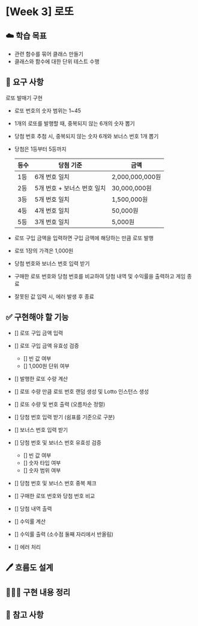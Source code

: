 # [Week 3] 로또

## ☁️ 학습 목표

- 관련 함수를 묶어 클래스 만들기
- 클래스와 함수에 대한 단위 테스트 수행

## 📍 요구 사항

로또 발매기 구현

- 로또 번호의 숫자 범위는 1~45
- 1개의 로또를 발행할 때, 중복되지 않는 6개의 숫자 뽑기
- 당첨 번호 추첨 시, 중복되지 않는 숫자 6개와 보너스 번호 1개 뽑기
- 당첨은 1등부터 5등까지

  | 등수 | 당첨 기준                   | 금액            |
  | ---- | --------------------------- | --------------- |
  | 1등  | 6개 번호 일치               | 2,000,000,000원 |
  | 2등  | 5개 번호 + 보너스 번호 일치 | 30,000,000원    |
  | 3등  | 5개 번호 일치               | 1,500,000원     |
  | 4등  | 4개 번호 일치               | 50,000원        |
  | 5등  | 3개 번호 일치               | 5,000원         |

- 로또 구입 금액을 입력하면 구입 금액에 해당하는 만큼 로또 발행
- 로또 1장의 가격은 1,000원
- 당첨 번호와 보너스 번호 입력 받기
- 구매한 로또 번호와 당첨 번호를 비교하여 당첨 내역 및 수익률을 출력하고 게임 종료
- 잘못된 값 입력 시, 에러 발생 후 종료

## ✅ 구현해야 할 기능

- [] 로또 구입 금액 입력
- [] 로또 구입 금액 유효성 검증

  - [] 빈 값 여부
  - [] 1,000원 단위 여부

- [] 발행한 로또 수량 계산
- [] 로또 수량 만큼 로또 번호 랜덤 생성 및 Lotto 인스턴스 생성
- [] 로또 수량 및 번호 출력 (오름차순 정렬)
- [] 당첨 번호 입력 받기 (쉼표를 기준으로 구분)
- [] 보너스 번호 입력 받기
- [] 당첨 번호 및 보너스 번호 유효성 검증

  - [] 빈 값 여부
  - [] 숫자 타입 여부
  - [] 숫자 범위 여부

- [] 당첨 번호 및 보너스 번호 중복 체크

- [] 구매한 로또 번호와 당첨 번호 비교
- [] 당첨 내역 출력
- [] 수익률 계산
- [] 수익률 출력 (소수점 둘째 자리에서 반올림)
- [] 에러 처리

## 🖊️ 흐름도 설계

## 👩🏻‍💻 구현 내용 정리

## 📖 참고 사항
